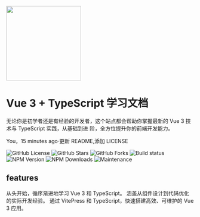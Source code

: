<p>
<img src="https://ywxbucket.oss-cn-beijing.aliyuncs.com/images/LOGO/1569439788329_9.png" style="width:200px;" />
</p>
<h1>Vue 3 + TypeScript 学习文档 </h1>
<p>
无论你是初学者还是有经验的开发者，这个站点都会帮助你掌握最新的 Vue 3 技术与 TypeScript 实践，从基础到进
阶，全方位提升你的前端开发能力。
</p>
You，15 minutes ago·更新 README,添加 LICENSE
<p>
<!-- 后面可以加入 ?color=red 这样的参数改变徽章颜色，默认为绿色 -->

![GitHub License](https://img.shields.io/github/license/yinwx0/vue3-ts-docs)
![GitHub Stars](https://img.shields.io/github/stars/yinwx0/vue3-ts-docs)
![GitHub Forks](https://img.shields.io/github/forks/yinwx0/vue3-ts-docs)
![Build status](https://img.shields.io/github/workflow/status/yinwx0/vue3-ts-docs/CI)
![NPM Version](https://img.shields.io/npm/v/vue)
![NPM Downloads](https://img.shields.io/npm/dw/vue)
![Maintenance](https://img.shields.io/maintenance/yes/2024)
</p>

##  features
从头开始，循序渐进地学习 Vue 3 和 TypeScript。
涵盖从组件设计到代码优化的实际开发经验。
通过 VitePress 和 TypeScript，快速搭建高效、可维护的 Vue 3 应用。
